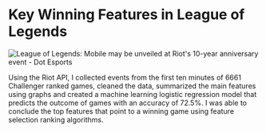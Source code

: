 # Key Winning Features in League of Legends

![League of Legends: Mobile may be unveiled at Riot&#39;s 10-year anniversary  event - Dot Esports](https://cdn1.dotesports.com/wp-content/uploads/2019/09/12195522/league-of-legends.jpg)

Using the Riot API, I collected events from the first ten minutes of 6661 Challenger ranked games, cleaned the data, summarized the main features using graphs and created a machine learning logistic regression model that predicts the outcome of games with an accuracy of 72.5%. I was able to conclude the top features that point to a winning game using feature selection ranking algorithms.




